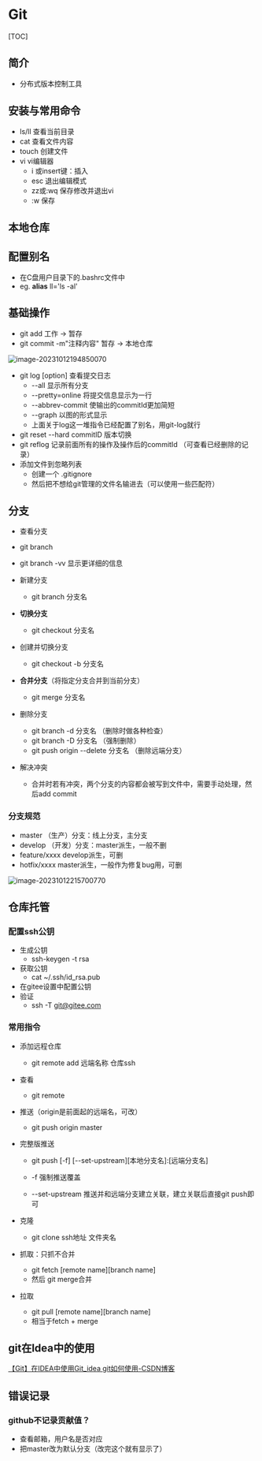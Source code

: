 # Git

[TOC]

## 简介

- 分布式版本控制工具



## 安装与常用命令

- ls/ll 查看当前目录
- cat 查看文件内容
- touch 创建文件
- vi vi编辑器
  - i 或insert键：插入
  - esc 退出编辑模式
  - zz或:wq  保存修改并退出vi
  - :w 保存



## 本地仓库



## 配置别名

- 在C盘用户目录下的.bashrc文件中
- eg.  **alias** ll='ls -al' 



## 基础操作

- git add 工作 -> 暂存
- git commit -m"注释内容"  暂存 -> 本地仓库

![image-20231012194850070](http://123.249.77.122/wp-content/uploads/2023/10/c92358c37fa6eabeb3bd5823fb93596.png)

- git log [option]  查看提交日志
  - --all 显示所有分支
  - --pretty=online 将提交信息显示为一行
  - --abbrev-commit 使输出的commitId更加简短
  - --graph 以图的形式显示
  - 上面关于log这一堆指令已经配置了别名，用git-log就行
- git reset --hard commitID 版本切换
- git reflog 记录前面所有的操作及操作后的commitId （可查看已经删除的记录）
- 添加文件到忽略列表
  - 创建一个 .gitignore
  - 然后把不想给git管理的文件名输进去（可以使用一些匹配符）

## 分支

-  查看分支
  - git branch
  - git branch -vv 显示更详细的信息
- 新建分支
  - git branch 分支名 
- **切换分支**
  - git checkout 分支名 
- 创建并切换分支
  - git checkout -b 分支名

- **合并分支**（将指定分支合并到当前分支）
  - git merge 分支名
- 删除分支
  - git branch -d 分支名 （删除时做各种检查）
  - git branch -D 分支名 （强制删除）
  - git push origin --delete 分支名 （删除远端分支）
  
- 解决冲突
  - 合并时若有冲突，两个分支的内容都会被写到文件中，需要手动处理，然后add commit

### 分支规范

- master （生产）分支：线上分支，主分支
- develop （开发）分支：master派生，一般不删
- feature/xxxx develop派生，可删
- hotfix/xxxx master派生，一般作为修复bug用，可删

![image-20231012215700770](https://img2023.cnblogs.com/blog/3299940/202310/3299940-20231016184254829-1461049498.png)

## 仓库托管

### 配置ssh公钥

- 生成公钥
  - ssh-keygen -t rsa
- 获取公钥
  - cat ~/.ssh/id_rsa.pub
- 在gitee设置中配置公钥
- 验证
  - ssh -T git@gitee.com

### 常用指令

- 添加远程仓库
  -  git remote add 远端名称 仓库ssh
- 查看
  - git remote
- 推送（origin是前面起的远端名，可改）
  - git push origin master

- 完整版推送

  - git push [-f] [--set-upstream\][本地分支名\]:[远端分支名\]
  - -f 强制推送覆盖

  - --set-upstream 推送并和远端分支建立关联，建立关联后直接git push即可

- 克隆

  - git clone ssh地址 文件夹名

- 抓取：只抓不合并

  - git fetch [remote name\][branch name\]
  - 然后 git merge合并

- 拉取

  - git pull [remote name\][branch name\]
  - 相当于fetch + merge



## git在Idea中的使用

[【Git】在IDEA中使用Git_idea git如何使用-CSDN博客](https://blog.csdn.net/qq_62592360/article/details/128949057?ops_request_misc=&request_id=&biz_id=102&utm_term=git在idea中的使用&utm_medium=distribute.pc_search_result.none-task-blog-2~all~sobaiduweb~default-3-128949057.nonecase&spm=1018.2226.3001.4187)



## 错误记录

### github不记录贡献值？

- 查看邮箱，用户名是否对应
- 把master改为默认分支（改完这个就有显示了）
